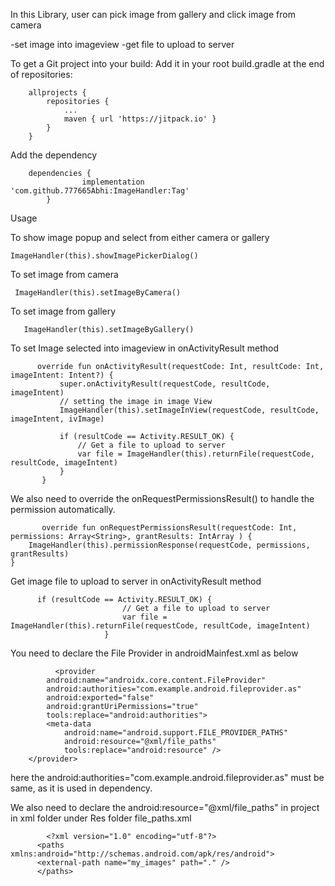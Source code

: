 In this Library, user can pick image from gallery and click image from camera 

-set image  into imageview
-get file to upload to server

To get a Git project into your build:
Add it in your root build.gradle at the end of repositories:

    	allprojects {
    		repositories {
    			...
    			maven { url 'https://jitpack.io' }
    		}
    	}

 Add the dependency
 
        dependencies {
        	        implementation 'com.github.777665Abhi:ImageHandler:Tag'
        	}



Usage


To show image popup and select from either camera or gallery

    ImageHandler(this).showImagePickerDialog()

To set image from camera

     ImageHandler(this).setImageByCamera()

To set image from gallery

       ImageHandler(this).setImageByGallery()

To set Image selected into imageview in onActivityResult method

          override fun onActivityResult(requestCode: Int, resultCode: Int, imageIntent: Intent?) {
               super.onActivityResult(requestCode, resultCode, imageIntent)
               // setting the image in image View
               ImageHandler(this).setImageInView(requestCode, resultCode, imageIntent, ivImage)

               if (resultCode == Activity.RESULT_OK) {
                   // Get a file to upload to server
                   var file = ImageHandler(this).returnFile(requestCode, resultCode, imageIntent)
               }
           }
           
We also need to override the onRequestPermissionsResult() to handle the permission automatically.     
           
           override fun onRequestPermissionsResult(requestCode: Int, permissions: Array<String>, grantResults: IntArray ) {
        ImageHandler(this).permissionResponse(requestCode, permissions, grantResults)
    }

Get image file to upload to server in onActivityResult method

          if (resultCode == Activity.RESULT_OK) {
                             // Get a file to upload to server
                             var file = ImageHandler(this).returnFile(requestCode, resultCode, imageIntent)
                         }
                         
You need to declare the File Provider in androidMainfest.xml as below


              <provider
            android:name="androidx.core.content.FileProvider"
            android:authorities="com.example.android.fileprovider.as"
            android:exported="false"
            android:grantUriPermissions="true"
            tools:replace="android:authorities">
            <meta-data
                android:name="android.support.FILE_PROVIDER_PATHS"
                android:resource="@xml/file_paths"
                tools:replace="android:resource" />
        </provider>
        
  here the android:authorities="com.example.android.fileprovider.as"  must be same, as it is used in dependency.
  
  We also need to declare the  android:resource="@xml/file_paths" in project in xml folder under Res folder
  file_paths.xml
         
            <?xml version="1.0" encoding="utf-8"?>
          <paths xmlns:android="http://schemas.android.com/apk/res/android">
          <external-path name="my_images" path="." />
          </paths>
  
        

